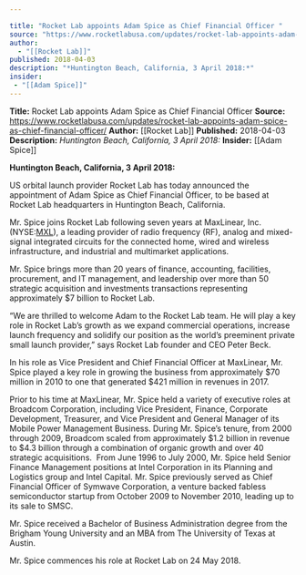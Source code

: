 ```yaml
---

title: "Rocket Lab appoints Adam Spice as Chief Financial Officer "
source: "https://www.rocketlabusa.com/updates/rocket-lab-appoints-adam-spice-as-chief-financial-officer/"
author:
  - "[[Rocket Lab]]"
published: 2018-04-03
description: "*Huntington Beach, California, 3 April 2018:*"
insider:
 - "[[Adam Spice]]"
---
```


**Title:** Rocket Lab appoints Adam Spice as Chief Financial Officer 
**Source:** https://www.rocketlabusa.com/updates/rocket-lab-appoints-adam-spice-as-chief-financial-officer/
**Author:** [[Rocket Lab]]
**Published:** 2018-04-03
**Description:** *Huntington Beach, California, 3 April 2018:*
**Insider:** [[Adam Spice]]

**Huntington Beach, California, 3 April 2018:**

US orbital launch provider Rocket Lab has today announced the appointment of Adam Spice as Chief Financial Officer, to be based at Rocket Lab headquarters in Huntington Beach, California.

Mr. Spice joins Rocket Lab following seven years at MaxLinear, Inc. (NYSE:[MXL](https://www.nasdaq.com/symbol/mxl)), a leading provider of radio frequency (RF), analog and mixed-signal integrated circuits for the connected home, wired and wireless infrastructure, and industrial and multimarket applications.

Mr. Spice brings more than 20 years of finance, accounting, facilities, procurement, and IT management, and leadership over more than 50 strategic acquisition and investments transactions representing approximately $7 billion to Rocket Lab.

“We are thrilled to welcome Adam to the Rocket Lab team. He will play a key role in Rocket Lab’s growth as we expand commercial operations, increase launch frequency and solidify our position as the world’s preeminent private small launch provider,” says Rocket Lab founder and CEO Peter Beck.

In his role as Vice President and Chief Financial Officer at MaxLinear, Mr. Spice played a key role in growing the business from approximately $70 million in 2010 to one that generated $421 million in revenues in 2017.

Prior to his time at MaxLinear, Mr. Spice held a variety of executive roles at Broadcom Corporation, including Vice President, Finance, Corporate Development, Treasurer, and Vice President and General Manager of its Mobile Power Management Business. During Mr. Spice’s tenure, from 2000 through 2009, Broadcom scaled from approximately $1.2 billion in revenue to $4.3 billion through a combination of organic growth and over 40 strategic acquisitions.  From June 1996 to July 2000, Mr. Spice held Senior Finance Management positions at Intel Corporation in its Planning and Logistics group and Intel Capital. Mr. Spice previously served as Chief Financial Officer of Symwave Corporation, a venture backed fabless semiconductor startup from October 2009 to November 2010, leading up to its sale to SMSC.

Mr. Spice received a Bachelor of Business Administration degree from the Brigham Young University and an MBA from The University of Texas at Austin.

Mr. Spice commences his role at Rocket Lab on 24 May 2018.